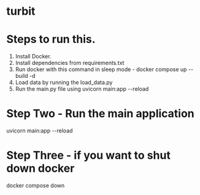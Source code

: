 # turbit

# Steps to run this.
1. Install Docker.
2. Install dependencies from requirements.txt
3. Run docker with this command in sleep mode - docker compose up --build -d
4. Load data by running the load_data.py
5. Run the main.py file using uvicorn main:app --reload

# Step Two - Run the main application
uvicorn main:app --reload

# Step Three - if you want to shut down docker
docker compose down
